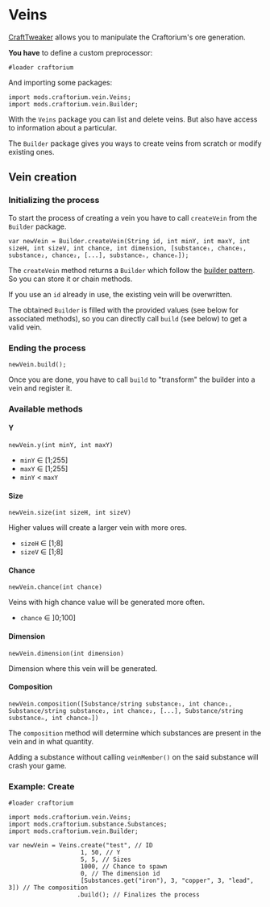 # Veins

[CraftTweaker](https://www.curseforge.com/minecraft/mc-mods/crafttweaker) allows you to manipulate the Craftorium's ore generation.

**You have** to define a custom preprocessor:

```ZenScript
#loader craftorium
```

And importing some packages:

```ZenScript
import mods.craftorium.vein.Veins;
import mods.craftorium.vein.Builder;
```

With the `Veins` package you can list and delete veins. But also have access to information about a particular.

The `Builder` package gives you ways to create veins from scratch or modify existing ones.

## Vein creation

### Initializing the process

To start the process of creating a vein you have to call `createVein` from the `Builder` package.

```ZenScript
var newVein = Builder.createVein(String id, int minY, int maxY, int sizeH, int sizeV, int chance, int dimension, [substance₁, chance₁, substance₂, chance₂, [...], substanceₙ, chanceₙ]);
```

The `createVein` method returns a `Builder` which follow the [builder pattern](https://en.wikipedia.org/wiki/Builder_pattern). So you can store it or chain methods.

If you use an `id` already in use, the existing vein will be overwritten.

The obtained `Builder` is filled with the provided values (see below for associated methods), so you can directly call `build` (see below) to get a valid vein.

### Ending the process

```ZenScript
newVein.build();
```

Once you are done, you have to call `build` to "transform" the builder into a vein and register it.

### Available methods

#### Y

```ZenScript
newVein.y(int minY, int maxY)
```

- `minY` ∈ [1;255]
- `maxY` ∈ [1;255]
- `minY` < `maxY`

#### Size

```ZenScript
newVein.size(int sizeH, int sizeV)
```

Higher values will create a larger vein with more ores.

- `sizeH` ∈ [1;8]
- `sizeV` ∈ [1;8]

#### Chance

```ZenScript
newVein.chance(int chance)
```

Veins with high chance value will be generated more often.

- `chance` ∈ ]0;100]

#### Dimension

```ZenScript
newVein.dimension(int dimension)
```

Dimension where this vein will be generated.

#### Composition

```ZenScript
newVein.composition([Substance/string substance₁, int chance₁, Substance/string substance₂, int chance₂, [...], Substance/string substanceₙ, int chanceₙ])
```

The `composition` method will determine which substances are present in the vein and in what quantity.

Adding a substance without calling `veinMember()` on the said substance will crash your game.

### Example: Create

```ZenScript
#loader craftorium

import mods.craftorium.vein.Veins;
import mods.craftorium.substance.Substances;
import mods.craftorium.vein.Builder;

var newVein = Veins.create("test", // ID
                    1, 50, // Y
                    5, 5, // Sizes
                    1000, // Chance to spawn
                    0, // The dimension id
                    [Substances.get("iron"), 3, "copper", 3, "lead", 3]) // The composition
                   .build(); // Finalizes the process
```